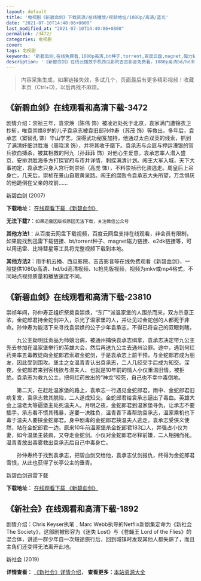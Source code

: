 ```yaml
---
layout: default
title: '电视剧《新碧血剑》下载资源/在线播放/视频地址/1080p/高清/蓝光'
date: "2021-07-10T14:40:06+0800"
last_modified_at: "2021-07-10T14:40:06+0800"
permalink: /3472/
categories: 电视剧
cover:
tags: 电视剧
keywords: '新碧血剑,在线免费看,1080p高清,bt种子,torrent,百度云盘,magnet,磁力链,迅雷下载资源'
description: '《新碧血剑》在线云播放手机西瓜影院吉吉影音免费看，1080p高清bd/hd未删减完整版和tc抢先枪版，mkv/mp4格式，附带bt/torrent种子、magnet/磁力链、百度云盘、网盘资源迅雷下载链接'
---
```


>内容采集生成，如果链接失效，多试几个，页面最后有更多精彩视频！收藏本页（Ctrl+D)，以后再找不麻烦。


## 《新碧血剑》在线观看和高清下载-3472

剧情介绍：崇祯三年，袁崇焕（陈伟 饰）被凌迟处死于北京，袁家满门遭锦衣卫抄斩，唯袁崇焕8岁的儿子袁承志被袁旧部孙仲寿（苏茂 饰）等救出。多年后，袁承志（窦智孔 饰）华山学艺，深得武功秘笈加持，他通过太白双英的线索，抓到了满清奸细洪胜海（周晓滨 饰），并将其收于麾下。袁承志与众匪与押运漕银的官兵欲血搏杀，被其相救的阿九（孙菲菲 饰）对他心生爱意。袁承志率人潜入盛京，安排洪胜海多方打探官府与市井详情，刺探满清计划。闯王大军入城，天下大事初定，袁承志只身入宫行刺崇祯（高虎 饰），不料崇祯已化装逃走。周皇后上吊身亡，几天后，崇桢在景山自取黄泉路。闯王的腐败令袁承志大失所望，万念惧灰的他跪倒在父亲的坟前......


新碧血剑 (2007)

**下载地址**： [在线观看下载 《新碧血剑》](https://www.btbtdy.me/btdy/dy11909.html) 


**无法下载?**：`如果迅雷因版权原因无法下载，关注微信公众号 `

**其他方法1**：从百度云网盘下载视频，百度云网盘支持在线观看，非会员有限制，如果能找到迅雷下载链接、bt/torrent种子、magnet磁力链接、e2dk链接等，可以用迅雷、比特彗星等工具将完整视频下载到本地。

**其他方法2**：用手机云播、西瓜影院、吉吉影音等在线免费观看《新碧血剑》，一般提供1080p高清、hd/bd高清视频、tc抢先版视频，视频为mkv或mp4格式，不同站点视频质量和播放速度不同。


## 《新碧血剑》在线观看和高清下载-23810

崇祯年间，孙仲寿正组织祭奠袁崇焕，&ldquo;东厂”派温家堡的人围杀而来，双方杀意正浓，金蛇郎君持金蛇剑冲入，杀光了温家堡的人，并让见过金蛇创的人都死于非命。孙仲寿为能活下来寻找袁崇焕的公子少年袁承志，不得已将自己的双眼刺瞎。</p>　　九公主劫明廷贡品为师娘治病，被通州捕快袁承志缉拿，袁承志决定带九公主先去参加在温家堡举行的英雄大会，然后再送九公主去通州治罪。途中，遇到何红药亲率五毒教徒向金蛇郎君索取金蛇剑，于是袁承志上前干预，与金蛇郎君成为朋友，因此受到围攻。堡主之女温青青认出袁承志，二人几经交手后成为知交。深夜，金蛇郎君来到客栈欲与温夫人、也就是10年前的情人小仪重温旧情，被拒绝。袁承志为救九公主，把何红药放出的&ldquo;神龙”咬死，自己也不幸中毒倒地。</p>　　第二天，在赶赴温家堡的路上，袁承志一行遇见金蛇郎君。雨中、金蛇郎君旧病复发，袁承志救其脱险，二人遂成知交。金蛇郎君给袁承志逼出了毒血。英雄大会上温老太等逼堡主处死温夫人。月明之夜，金蛇郎君到温家堡寻仇，让承志不要插手，承志看不惯其残暴，遂要一决胜负，温青青下毒帮助袁承志，温家乘机也下毒于温夫人要挟金蛇郎君。身中剧毒的金蛇郎君挟温夫人逃走，袁承志受侠义使然，站在金蛇郎君一边。原来10年前温家堡杀金蛇郎君183口人，并强占小仪为妻，如今温堡主装疯，又夺走金蛇剑。小仪对金蛇郎君尽释前嫌，二人相拥而死。温青青放出毒雾救出袁承志后自己中毒身亡。</p>　　孙仲寿终于找到袁承志，把碧血剑交给他，袁承志仗剑报仇，终得为金蛇郎君雪恨，从此也获得了长亭公主的垂青。</p>


新碧血剑迅雷下载

**下载地址**： [在线观看下载 《新碧血剑》](https://www.993dy.com//vod-detail-id-24305.html) 


## 《新社会》在线观看和高清下载-1892

剧情介绍：Chris Keyser执笔﹑Marc Webb执导的Netflix新剧集定命为《新社会 The Society》，这部剧被形容为《迷失 Lost》与《苍蝇王 Lord of the Flies》的混合体，讲述一群少年自一次短途旅行后，回到城镇时发现其他人都失踪了，而且主角们还变得无法离开此地。


新社会 (2019)

**详情查看**： [《新社会》详情介绍](/movie/1892/)， **查看更多**：[本站资源大全](/movie/t/all/)

